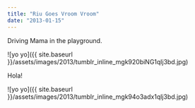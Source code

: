 ```yaml
---
title: "Riu Goes Vroom Vroom"
date: "2013-01-15"
---
```


Driving Mama in the playground.

![yo yo]({{ site.baseurl }}/assets/images/2013/tumblr_inline_mgk920biNG1qlj3bd.jpg)

Hola!

![yo yo]({{ site.baseurl }}/assets/images/2013/tumblr_inline_mgk94o3adx1qlj3bd.jpg)
